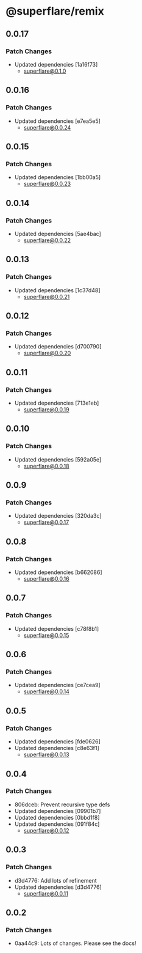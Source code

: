 # @superflare/remix

## 0.0.17

### Patch Changes

- Updated dependencies [1a16f73]
  - superflare@0.1.0

## 0.0.16

### Patch Changes

- Updated dependencies [e7ea5e5]
  - superflare@0.0.24

## 0.0.15

### Patch Changes

- Updated dependencies [1bb00a5]
  - superflare@0.0.23

## 0.0.14

### Patch Changes

- Updated dependencies [5ae4bac]
  - superflare@0.0.22

## 0.0.13

### Patch Changes

- Updated dependencies [1c37d48]
  - superflare@0.0.21

## 0.0.12

### Patch Changes

- Updated dependencies [d700790]
  - superflare@0.0.20

## 0.0.11

### Patch Changes

- Updated dependencies [713e1eb]
  - superflare@0.0.19

## 0.0.10

### Patch Changes

- Updated dependencies [592a05e]
  - superflare@0.0.18

## 0.0.9

### Patch Changes

- Updated dependencies [320da3c]
  - superflare@0.0.17

## 0.0.8

### Patch Changes

- Updated dependencies [b662086]
  - superflare@0.0.16

## 0.0.7

### Patch Changes

- Updated dependencies [c78f8b1]
  - superflare@0.0.15

## 0.0.6

### Patch Changes

- Updated dependencies [ce7cea9]
  - superflare@0.0.14

## 0.0.5

### Patch Changes

- Updated dependencies [fde0626]
- Updated dependencies [c8e63f1]
  - superflare@0.0.13

## 0.0.4

### Patch Changes

- 806dceb: Prevent recursive type defs
- Updated dependencies [09901b7]
- Updated dependencies [0bbd1f8]
- Updated dependencies [091f84c]
  - superflare@0.0.12

## 0.0.3

### Patch Changes

- d3d4776: Add lots of refinement
- Updated dependencies [d3d4776]
  - superflare@0.0.11

## 0.0.2

### Patch Changes

- 0aa44c9: Lots of changes. Please see the docs!
